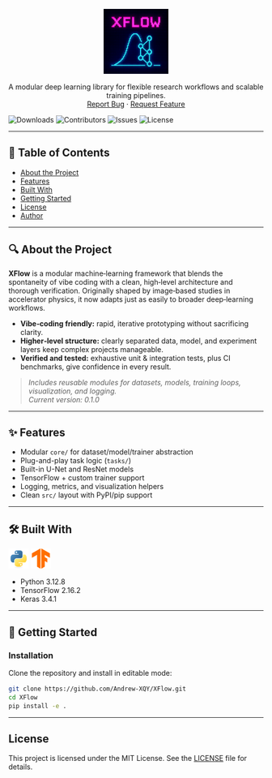 <p align="center">
  <a href="https://github.com/Andrew-XQY/XFlow">
    <img src="images/logo.png" alt="XFlow Logo" width="128" height="128">
  </a>
  <p align="center">
    A modular deep learning library for flexible research workflows and scalable training pipelines.
    <br/>
    <a href="https://github.com/Andrew-XQY/XFlow/issues">Report Bug</a>
    ·
    <a href="https://github.com/Andrew-XQY/XFlow/issues">Request Feature</a>
  </p>
</p>

![Downloads](https://img.shields.io/github/downloads/Andrew-XQY/XFlow/total)
![Contributors](https://img.shields.io/github/contributors/Andrew-XQY/XFlow?color=dark-green)
![Issues](https://img.shields.io/github/issues/Andrew-XQY/XFlow)
![License](https://img.shields.io/github/license/Andrew-XQY/XFlow)

---

## 📖 Table of Contents

- [About the Project](#-about-the-project)
- [Features](#-features)
- [Built With](#-built-with)
- [Getting Started](#-getting-started)
- [License](#-license)
- [Author](#-author)

---

## 🔍 About the Project

**XFlow** is a modular machine‑learning framework that blends the spontaneity of vibe coding with a clean, high‑level architecture and thorough verification. Originally shaped by image‑based studies in accelerator physics, it now adapts just as easily to broader deep‑learning workflows.

* **Vibe‑coding friendly:** rapid, iterative prototyping without sacrificing clarity.
* **Higher‑level structure:** clearly separated data, model, and experiment layers keep complex projects manageable.
* **Verified and tested:** exhaustive unit & integration tests, plus CI benchmarks, give confidence in every result.


> _Includes reusable modules for datasets, models, training loops, visualization, and logging._  
> _Current version: 0.1.0_

---

## ✨ Features

- Modular `core/` for dataset/model/trainer abstraction
- Plug-and-play task logic (`tasks/`)
- Built-in U-Net and ResNet models
- TensorFlow + custom trainer support
- Logging, metrics, and visualization helpers
- Clean `src/` layout with PyPI/pip support

---

## 🛠 Built With

<a href="https://www.python.org/"><img src="https://raw.githubusercontent.com/devicons/devicon/master/icons/python/python-original.svg" height="40px" width="40px" /></a>
<a href="https://www.tensorflow.org/"><img src="https://raw.githubusercontent.com/devicons/devicon/master/icons/tensorflow/tensorflow-original.svg" height="40px" width="40px" /></a>

- Python 3.12.8
- TensorFlow 2.16.2
- Keras 3.4.1

---

## 🚀 Getting Started

### Installation

Clone the repository and install in editable mode:

```bash
git clone https://github.com/Andrew-XQY/XFlow.git
cd XFlow
pip install -e .
```

---

## License

This project is licensed under the MIT License. See the [LICENSE](LICENSE) file for details. 
